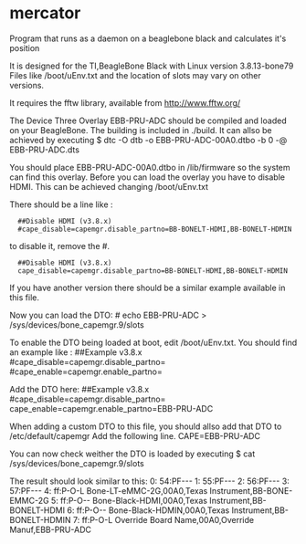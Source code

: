 # mercator
Program that runs as a daemon on a beaglebone black and calculates it's position

It is designed for the TI,BeagleBone Black with Linux version 3.8.13-bone79
Files like /boot/uEnv.txt and the location of slots may vary on other versions.

It requires the fftw library, available from http://www.fftw.org/

The Device Three Overlay EBB-PRU-ADC should be compiled and loaded on your BeagleBone.
The building is included in ./build. It can allso be achieved by executing 
      $ dtc -O dtb -o EBB-PRU-ADC-00A0.dtbo -b 0 -@ EBB-PRU-ADC.dts

You should place EBB-PRU-ADC-00A0.dtbo in /lib/firmware so the system can find this overlay.
Before you can load the overlay you have to disable HDMI.
This can be achieved changing /boot/uEnv.txt

There should be a line like : 

      ##Disable HDMI (v3.8.x)
      #cape_disable=capemgr.disable_partno=BB-BONELT-HDMI,BB-BONELT-HDMIN

to disable it, remove the #.
      
      ##Disable HDMI (v3.8.x)
      cape_disable=capemgr.disable_partno=BB-BONELT-HDMI,BB-BONELT-HDMIN
  
If you have another version there should be a similar example available in this file.

Now you can load the DTO:
      # echo EBB-PRU-ADC > /sys/devices/bone_capemgr.9/slots

To enable the DTO being loaded at boot, edit /boot/uEnv.txt. You should find an example like :
      ##Example v3.8.x
      #cape_disable=capemgr.disable_partno=
      #cape_enable=capemgr.enable_partno=
  
Add the DTO here:
      ##Example v3.8.x
      #cape_disable=capemgr.disable_partno=
      cape_enable=capemgr.enable_partno=EBB-PRU-ADC

When adding a custom DTO to this file, you should allso add that DTO to /etc/default/capemgr
Add the following line.
      CAPE=EBB-PRU-ADC

You can now check weither the DTO is loaded by executing
      $ cat /sys/devices/bone_capemgr.9/slots

The result should look similar to this:
       0: 54:PF--- 
       1: 55:PF--- 
       2: 56:PF--- 
       3: 57:PF--- 
       4: ff:P-O-L Bone-LT-eMMC-2G,00A0,Texas Instrument,BB-BONE-EMMC-2G
       5: ff:P-O-- Bone-Black-HDMI,00A0,Texas Instrument,BB-BONELT-HDMI
       6: ff:P-O-- Bone-Black-HDMIN,00A0,Texas Instrument,BB-BONELT-HDMIN
       7: ff:P-O-L Override Board Name,00A0,Override Manuf,EBB-PRU-ADC
